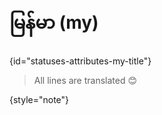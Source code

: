 # မြန်မာ (my)
{id="statuses-attributes-my-title"}



> All lines are translated 😊
>
{style="note"}

